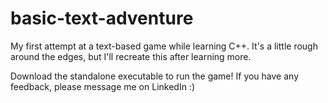 # basic-text-adventure

My first attempt at a text-based game while learning C++. It's a little rough around the edges, but I'll recreate this after learning more.

Download the standalone executable to run the game! If you have any feedback, please message me on LinkedIn :)
